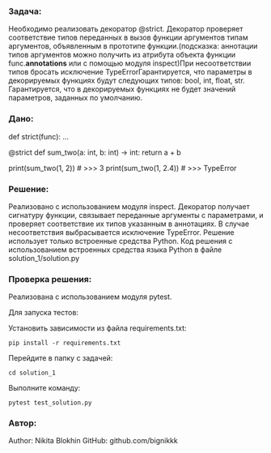 ### Задача:
Необходимо реализовать декоратор @strict. Декоратор проверяет соответствие типов переданных в вызов функции аргументов типам аргументов, объявленным в прототипе функции.(подсказка: аннотации типов аргументов можно получить из атрибута объекта функции func.__annotations__ или с помощью модуля inspect)При несоответствии типов бросать исключение TypeErrorГарантируется, что параметры в декорируемых функциях будут следующих типов: bool, int, float, str. Гарантируется, что в декорируемых функциях не будет значений параметров, заданных по умолчанию. 

### Дано:
def strict(func):
    ...


@strict
def sum_two(a: int, b: int) -> int:
    return a + b


print(sum_two(1, 2))  # >>> 3
print(sum_two(1, 2.4))  # >>> TypeError

### Решение:
Реализовано с использованием модуля inspect. Декоратор получает сигнатуру функции, связывает переданные аргументы с параметрами, и проверяет соответствие их типов указанным в аннотациях. В случае несоответствия выбрасывается исключение TypeError. Решение использует только встроенные средства Python. Код решения с использованием встроенных средства языка Python в файле solution_1/solution.py

### Проверка решения:
Реализована с использованием модуля pytest. 

Для запуска тестов:

Установить зависимости из файла requirements.txt:

```
pip install -r requirements.txt
```

Перейдите в папку с задачей:

```
cd solution_1
```

Выполните команду:

```
pytest test_solution.py
```

### Автор:

Author: Nikita Blokhin 
GitHub: github.com/bignikkk